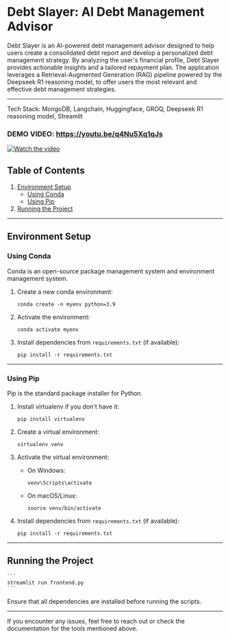 # Debt Slayer: AI Debt Management Advisor

Debt Slayer is an AI-powered debt management advisor designed to help users create a consolidated debt report and develop a personalized debt management strategy. By analyzing the user's financial profile, Debt Slayer provides actionable insights and a tailored repayment plan. The application leverages a Retrieval-Augmented Generation (RAG) pipeline powered by the Deepseek R1 reasoning model, to offer users the most relevant and effective debt management strategies.

---

Tech Stack: MongoDB, Langchain, Huggingface, GROQ, Deepseek R1 reasoning model, Streamlit

### DEMO VIDEO: https://youtu.be/q4Nu5Xq1qJs

[![Watch the video](https://img.youtube.com/vi/q4Nu5Xq1qJs/0.jpg)](https://www.youtube.com/watch?v=q4Nu5Xq1qJs)





## Table of Contents
1. [Environment Setup](#environment-setup)
    - [Using Conda](#using-conda)
    - [Using Pip](#using-pip)
2. [Running the Project](#running-the-project)

---

## Environment Setup

### Using Conda
Conda is an open-source package management system and environment management system.

1. Create a new conda environment:
    ```
    conda create -n myenv python=3.9
    ```

2. Activate the environment:
    ```
    conda activate myenv
    ```

3. Install dependencies from `requirements.txt` (if available):
    ```
    pip install -r requirements.txt
    ```

---

### Using Pip
Pip is the standard package installer for Python.

1. Install virtualenv if you don't have it:
    ```
    pip install virtualenv
    ```

2. Create a virtual environment:
    ```
    virtualenv venv
    ```

3. Activate the virtual environment:
    - On Windows:
        ```
        venv\Scripts\activate
        ```
    - On macOS/Linux:
        ```
        source venv/bin/activate
        ```

4. Install dependencies from `requirements.txt` (if available):
    ```
    pip install -r requirements.txt
    ```

---

## Running the Project
    ```
    streamlit run frontend.py
    ```

Ensure that all dependencies are installed before running the scripts.

---

If you encounter any issues, feel free to reach out or check the documentation for the tools mentioned above.
